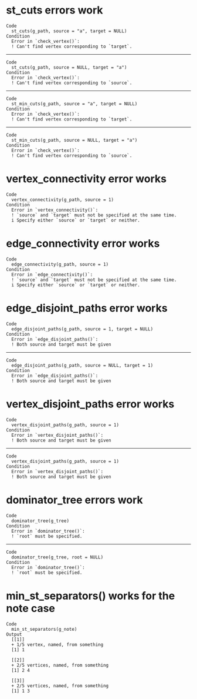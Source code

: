 # st_cuts errors work

    Code
      st_cuts(g_path, source = "a", target = NULL)
    Condition
      Error in `check_vertex()`:
      ! Can't find vertex corresponding to `target`.

---

    Code
      st_cuts(g_path, source = NULL, target = "a")
    Condition
      Error in `check_vertex()`:
      ! Can't find vertex corresponding to `source`.

---

    Code
      st_min_cuts(g_path, source = "a", target = NULL)
    Condition
      Error in `check_vertex()`:
      ! Can't find vertex corresponding to `target`.

---

    Code
      st_min_cuts(g_path, source = NULL, target = "a")
    Condition
      Error in `check_vertex()`:
      ! Can't find vertex corresponding to `source`.

# vertex_connectivity error works

    Code
      vertex_connectivity(g_path, source = 1)
    Condition
      Error in `vertex_connectivity()`:
      ! `source` and `target` must not be specified at the same time.
      i Specify either `source` or `target` or neither.

# edge_connectivity error works

    Code
      edge_connectivity(g_path, source = 1)
    Condition
      Error in `edge_connectivity()`:
      ! `source` and `target` must not be specified at the same time.
      i Specify either `source` or `target` or neither.

# edge_disjoint_paths error works

    Code
      edge_disjoint_paths(g_path, source = 1, target = NULL)
    Condition
      Error in `edge_disjoint_paths()`:
      ! Both source and target must be given

---

    Code
      edge_disjoint_paths(g_path, source = NULL, target = 1)
    Condition
      Error in `edge_disjoint_paths()`:
      ! Both source and target must be given

# vertex_disjoint_paths error works

    Code
      vertex_disjoint_paths(g_path, source = 1)
    Condition
      Error in `vertex_disjoint_paths()`:
      ! Both source and target must be given

---

    Code
      vertex_disjoint_paths(g_path, source = 1)
    Condition
      Error in `vertex_disjoint_paths()`:
      ! Both source and target must be given

# dominator_tree errors work

    Code
      dominator_tree(g_tree)
    Condition
      Error in `dominator_tree()`:
      ! `root` must be specified.

---

    Code
      dominator_tree(g_tree, root = NULL)
    Condition
      Error in `dominator_tree()`:
      ! `root` must be specified.

# min_st_separators() works for the note case

    Code
      min_st_separators(g_note)
    Output
      [[1]]
      + 1/5 vertex, named, from something
      [1] 1
      
      [[2]]
      + 2/5 vertices, named, from something
      [1] 2 4
      
      [[3]]
      + 2/5 vertices, named, from something
      [1] 1 3
      

